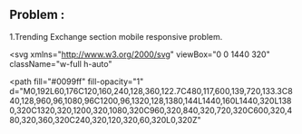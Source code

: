 
## Problem :
1.Trending Exchange section mobile responsive problem.


<svg
  xmlns="http://www.w3.org/2000/svg"
  viewBox="0 0 1440 320"
  className="w-full h-auto"
>
  <path
    fill="#0099ff"
    fill-opacity="1"
    d="M0,192L60,176C120,160,240,128,360,122.7C480,117,600,139,720,133.3C840,128,960,96,1080,96C1200,96,1320,128,1380,144L1440,160L1440,320L1380,320C1320,320,1200,320,1080,320C960,320,840,320,720,320C600,320,480,320,360,320C240,320,120,320,60,320L0,320Z"
  ></path>
</svg>
